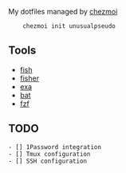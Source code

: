 My dotfiles managed by [chezmoi](https://github.com/twpayne/chezmoi)

        chezmoi init unusualpseudo
        
## Tools

- [fish](https://github.com/fish-shell/fish-shell)
- [fisher](https://github.com/jorgebucaran/fisher)
- [exa](https://github.com/ogham/exa)
- [bat](https://github.com/sharkdp/bat)
- [fzf](https://github.com/junegunn/fzf)

## TODO

    - [] 1Password integration
    - [] Tmux configuration
    - [] SSH configuration

